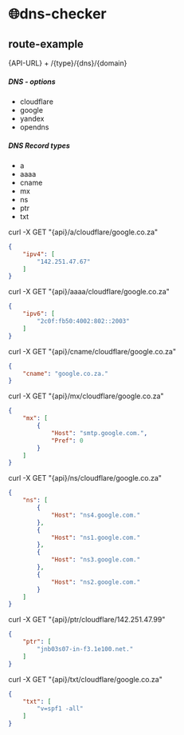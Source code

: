 # 🌐dns-checker
## route-example

{API-URL} + /{type}/{dns}/{domain}

##### DNS - options 
- cloudflare
- google
- yandex
- opendns

##### DNS Record types
- a
- aaaa
- cname
- mx
- ns
- ptr
- txt


curl -X GET "{api}/a/cloudflare/google.co.za"
```json
{
    "ipv4": [
        "142.251.47.67"
    ]
}
```
curl -X GET "{api}/aaaa/cloudflare/google.co.za"
```json
{
    "ipv6": [
        "2c0f:fb50:4002:802::2003"
    ]
}
```
curl -X GET "{api}/cname/cloudflare/google.co.za"
```json
{
    "cname": "google.co.za."
}
```
curl -X GET "{api}/mx/cloudflare/google.co.za"
```json
{
    "mx": [
        {
            "Host": "smtp.google.com.",
            "Pref": 0
        }
    ]
}
```
curl -X GET "{api}/ns/cloudflare/google.co.za"
```json
{
    "ns": [
        {
            "Host": "ns4.google.com."
        },
        {
            "Host": "ns1.google.com."
        },
        {
            "Host": "ns3.google.com."
        },
        {
            "Host": "ns2.google.com."
        }
    ]
}
```
curl -X GET "{api}/ptr/cloudflare/142.251.47.99"
```json
{
    "ptr": [
        "jnb03s07-in-f3.1e100.net."
    ]
}
```
curl -X GET "{api}/txt/cloudflare/google.co.za"
```json
{
    "txt": [
        "v=spf1 -all"
    ]
}
```